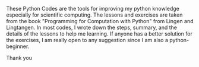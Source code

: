 These Python Codes are the tools for improving my python knowledge especially for scientific computing. The lessons and exercises are taken from the book "Programming for Computation with Python" from Lingen and Lingtangen.
In most codes, I wrote down the steps, summary, and the details of the lessons to help me learning.
If anyone has a better solution for the exercises, I am really open to any suggestion since I am also a python-beginner.

Thank you